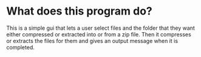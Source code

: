 # What does this program do? 

This is a simple gui that lets a user select
files and the folder that they want either compressed
or extracted into or from a zip file. Then it compresses
or extracts the files for them and gives an output 
message when it is completed. 